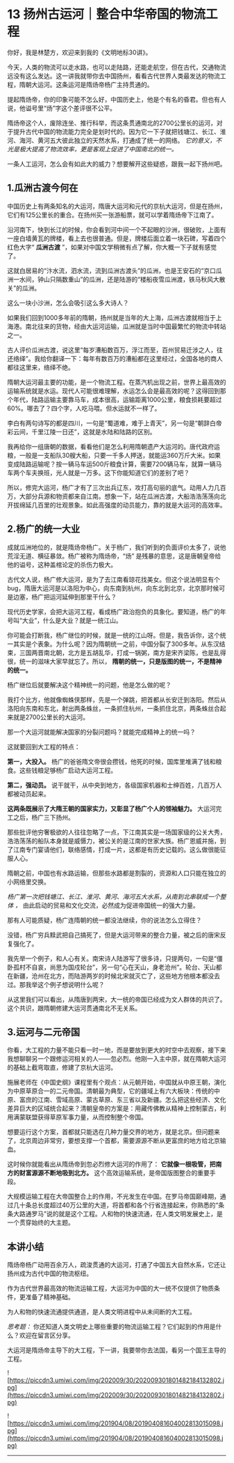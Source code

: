 # 13 扬州古运河｜整合中华帝国的物流工程

你好，我是林楚方，欢迎来到我的《文明地标30讲》。

今天，人类的物流可以走水路，也可以走陆路，还能走航空，但在古代，交通物流远没有这么发达。这一讲我就带你去中国扬州，看看古代世界人类最发达的物流工程，隋朝大运河。这条运河是隋炀帝杨广主持贯通的。

提起隋炀帝，你的印象可能不怎么好，中国历史上，他是个有名的昏君。但也有人说，他谥号里“炀”字这个差评很不公平。

隋炀帝这个人，废除连坐、推行科举，而这条贯通南北的2700公里长的运河，对于提升古代中国的物流能力完全是划时代的。因为它一下子就把钱塘江、长江、淮河、海河、黄河五大彼此独立的天然水系，打通成了统一的网络。 *它的意义，不光是极大提高了物流效率，更是客观上促进了中国南北的统一。*

一条人工运河，怎么会有如此大的威力？想要解开这些疑惑，跟我一起下扬州吧。

## 1.瓜洲古渡今何在

中国历史上有两条知名的大运河，隋唐大运河和元代的京杭大运河，但是在扬州，它们有125公里长的重合。在扬州买一张游船票，就可以学着隋炀帝下江南了。

沿河南下，快到长江的时候，你会看到河中间一个不起眼的沙洲，很破败，上面有一座白墙黄瓦的牌楼，看上去也很普通。但是，牌楼后面立着一块石碑，写着四个红色大字“ **瓜洲古渡** ”，如果对中国文学稍微有点了解，你大概一下子就有感觉了。

这就白居易的“汴水流，泗水流，流到瓜洲古渡头”的瓜洲，也是王安石的“京口瓜洲一水间，钟山只隔数重山”的瓜洲，还是陆游的“楼船夜雪瓜洲渡，铁马秋风大散关”的瓜洲。

这么一块小沙洲，怎么会吸引这么多大诗人？ 

如果我们回到1000多年前的隋朝，扬州就是当年的大上海，瓜洲古渡就相当于上海港。南北往来的货物，经由大运河运输，瓜洲就是当时中国最繁忙的物流中转站之一。

古人评价瓜洲古渡，说这里“每岁漕船数百万，浮江而至，百州贸易迁涉之人，往还络绎”。我给你翻译一下：每年有数百万的漕船都在这里经过，全国各地的商人都往这里来，络绎不绝。

隋朝大运河最主要的功能，是一个物流工程。在蒸汽机出现之前，世界上最高效的运输系统就是水运。现代人可能很难理解，水运怎么会是最高效的呢？这得回到那个年代，陆路运输主要靠马车，成本很高，运输距离1000公里，粮食损耗要超过60%。哪去了？四个字，人吃马喂。但水运就不一样了。

李白有两句诗写的都是四川，一句是“蜀道难，难于上青天”，另一句是“朝辞白帝彩云间，千里江陵一日还”，这就是水陆和陆路的区别。

我再给你一组唐朝的数据，看看他们是怎么利用隋朝遗产大运河的。唐代政府运粮，一般是一支船队30艘大船，只要一千多人押送，就能运360万斤大米。如果变成陆路运输呢？按一辆马车运500斤粮食计算，需要7200辆马车，就算一辆马车两个车夫换班，光人就是一万多。这下你能知道它们的差别了吧？

所以，修完大运河，杨广才有了三次出兵辽东，攻打高句丽的底气。动用人力几百万，大部分兵源和物资都来自江南。想象一下，站在瓜洲古渡，大船浩浩荡荡向北开拔绵延几百里的壮观景象。如此高强度的动员能力，靠的就是大运河的高效率。

## 2.杨广的统一大业

成就瓜洲地位的，就是隋炀帝杨广。关于杨广，我们听到的负面评价太多了，说他荒淫无道、横征暴敛。杨广被称为隋炀帝，“炀” 是残暴的意思，这是唐朝皇帝给他的谥号，这种盖棺论定的杀伤力极大。

古代文人说，杨广修大运河，是为了去江南看琼花找美女。但这个说法明显有个bug，隋唐大运河是以洛阳为中心，向东南到杭州，向东北到北京，北京那时候可是边塞，杨广把运河延伸到那里干什么？ 

现代历史学家，会把大运河工程，看成杨广政治抱负的具象化。要知道，杨广的年号叫“大业”，什么是大业？就是一统江山。

你可能会打断我，杨广继位的时候，就是一统的江山呀。但是，我告诉你，这个统一其实是个表象。为什么呢？因为隋朝统一之前，中国分裂了300多年。从东汉结束，三国两晋南北朝，北方是五胡乱华，打成一锅粥，南方是宋齐梁陈，也是乱得很，统一的滋味大家早就忘了。所以， **隋朝的统一，只是版图的统一，不是精神的统一。**

杨广继位后就要解决这个精神统一的问题，他是怎么做的呢？

我打个比方，他就像蜘蛛侠那样，先是一个弹跳，把首都从长安迁到洛阳。然后从洛阳向东南和东北，射出两条蛛丝，一条抓住杭州，一条抓住北京，两条蛛丝合起来就是2700公里长的大运河。

那一个大运河就能解决国家的分裂问题吗？就能完成精神上的统一吗？

这就要回到大工程的特点：

 **第一，大投入。** 杨广的爸爸隋文帝很会攒钱，他死的时候，国库里堆满了钱和粮食。这些钱粮足够杨广启动大运河工程。

 **第二，强动员。** 说干就干，从中央到地方，各级国家机器和士绅百姓，几百万人都被动员起来。

 **这两条既展示了大隋王朝的国家实力，又彰显了杨广个人的领袖魅力。** 大运河完工之后，杨广三下扬州。

那些批评他穷奢极欲的人往往忽略了一点，下江南其实是一场国家级的公关大秀，浩浩荡荡的船队本身就是威慑力，被公关的是江南的世家大族。杨广恩威并施，到了江南专门宴请他们，联络感情，打成一片，这都是有历史记载的。这么做很能征服人心。

隋朝之前，中国也有水路运输，但那些水路都是割裂的，资源和人口只能在独立的小网络里交换。

 *杨广第一次把钱塘江、长江、淮河、黄河、海河五大水系，从南到北串联成一个整体*  *，* 由此启动的贸易和文化交流，必然成为促进帝国统一的强大力量。 

那有人可能质疑，杨广连隋朝的统一都没法继续，你的说法怎么立得住？

没错，杨广穷兵黩武把自己搞死了，但是大运河带来的整合力量，被之后的唐宋反复强化了。

我先举一个例子，和人心有关。南宋诗人陆游写了很多诗，只提两句，一句是“僵卧孤村不自哀，尚思为国戍轮台”，另一句“心在天山，身老沧州”。轮台、天山都在新疆，沧州在北方，而陆游两岁的时候北宋就灭亡了，这些地方他根本都没去过。那我举这个例子想说明什么呢？

从这里我们可以看出，从隋唐到两宋，大一统的帝国已经成为文人群体的共识了。这个共识，跟隋朝修建大运河贯通南北不无关系。

## 3.运河与二元帝国

你看，大工程的力量不能只看一时一地，而是要放到更大的时空中去观察，接下来我想聊聊另一个跟修运河相关的人——忽必烈。他刚一入主中原，就在隋朝大运河的基础上截弯取直，修建了京杭大运河。

施展老师在《中国史纲》课程里有个观点：从元朝开始，中国就从中原王朝，演化为中原草原合一的二元帝国。清朝最为典型，它的疆域上有六大板块：传统的中原、富庶的江南、雪域高原、蒙古草原、东三省以及新疆。怎么把这些经济、文化差异巨大的区域统合起来？清朝皇帝的方案是：用藏传佛教从精神上控制蒙古，利用满蒙联盟获得草原军事力量，从而控制整个帝国。

想要运行这个方案，首都就只能选在几种力量交界的地方，就是北京。但问题来了，北京周边非常穷，要想支撑一个首都，需要源源不断从更富庶的地方给北京输血。

这时候你就能看出从隋炀帝到忽必烈修大运河的作用了： **它就像一根吸管，把南方的财富源源不断地吸到北方。** 这个高效运输系统，是帝国版图整合的重要手段。

大规模运输工程在大帝国整合上的作用，不光发生在中国。在罗马帝国巅峰期，通过几十条总长度超过40万公里的大道，将首都和各个行省连接起来，你熟悉的“条条大路通罗马”说的就是这个工程。人和物的快速流通，在人类文明发展史上，是一个贯穿始终的大主题。

## 本讲小结

隋炀帝杨广动用百余万人，疏浚贯通的大运河，打通了中国五大自然水系，它还让扬州成为古代中国的物流枢纽。

作为古代世界最高效的物流运输工程，大运河为中国的大一统不仅提供了物质条件，更准备了精神基础。

为人和物的快速流通提供通道，是人类文明进程中从未间断的大工程。

 *思考题：* 你还知道人类文明史上哪些重要的物流运输工程？它们起到的作用是什么？欢迎在留言区分享。

大运河是隋炀帝主导下的大工程，下一讲，我要带你去法国，看另一个国王主导的工程。

![https://piccdn3.umiwi.com/img/202009/30/202009301801482184132802.jpg](https://piccdn3.umiwi.com/img/202009/30/202009301801482184132802.jpg)

![https://piccdn3.umiwi.com/img/201904/08/201904081604002813015098.jpg](https://piccdn3.umiwi.com/img/201904/08/201904081604002813015098.jpg)

---
